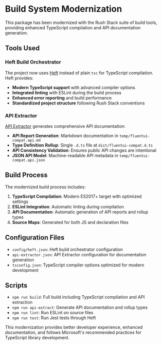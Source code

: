 # Build System Modernization

This package has been modernized with the Rush Stack suite of build tools, providing enhanced TypeScript compilation and API documentation generation.

## Tools Used

### Heft Build Orchestrator

The project now uses [Heft](https://rushstack.io/pages/heft/overview/) instead of plain `tsc` for TypeScript compilation. Heft provides:

- **Modern TypeScript support** with advanced compiler options
- **Integrated linting** with ESLint during the build process  
- **Enhanced error reporting** and build performance
- **Standardized project structure** following Rush Stack conventions

### API Extractor

[API Extractor](https://api-extractor.com/) generates comprehensive API documentation:

- **API Report Generation**: Markdown documentation in `temp/fluentui-compat.api.md`
- **Type Definition Rollup**: Single `.d.ts` file at `dist/fluentui-compat.d.ts`
- **API Consistency Validation**: Ensures public API changes are intentional
- **JSON API Model**: Machine-readable API metadata in `temp/fluentui-compat.api.json`

## Build Process

The modernized build process includes:

1. **TypeScript Compilation**: Modern ES2017+ target with optimized settings
2. **ESLint Integration**: Automatic linting during compilation
3. **API Documentation**: Automatic generation of API reports and rollup types
4. **Source Maps**: Generated for both JS and declaration files

## Configuration Files

- `config/heft.json`: Heft build orchestrator configuration
- `api-extractor.json`: API Extractor configuration for documentation generation
- `tsconfig.json`: TypeScript compiler options optimized for modern development

## Scripts

- `npm run build`: Full build including TypeScript compilation and API extraction
- `npm run api-extract`: Generate API documentation and rollup types
- `npm run lint`: Run ESLint on source files
- `npm run test`: Run Jest tests through Heft

This modernization provides better developer experience, enhanced documentation, and follows Microsoft's recommended practices for TypeScript library development.